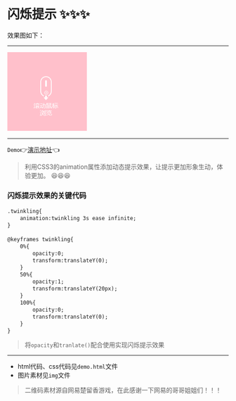 # 闪烁提示 :sparkles::sparkles::sparkles:

效果图如下：
***
![](img/shanshuo.gif)
***

`Demo`:point_right:[演示地址]():point_left:

>利用CSS3的animation属性添加动态提示效果，让提示更加形象生动，体验更加。 :satisfied::satisfied::satisfied:

### 闪烁提示效果的关键代码

```
.twinkling{
    animation:twinkling 3s ease infinite;
}

@keyframes twinkling{
    0%{
        opacity:0;
        transform:translateY(0);
    }
    50%{
        opacity:1;
        transform:translateY(20px);
    }
    100%{
        opacity:0;
        transform:translateY(0);
    }
}
```

>将`opacity`和`tranlate()`配合使用实现闪烁提示效果

***

* html代码、css代码见`demo.html`文件
* 图片素材见`img`文件

>二维码素材源自网易楚留香游戏，在此感谢一下网易的哥哥姐姐们！！！
